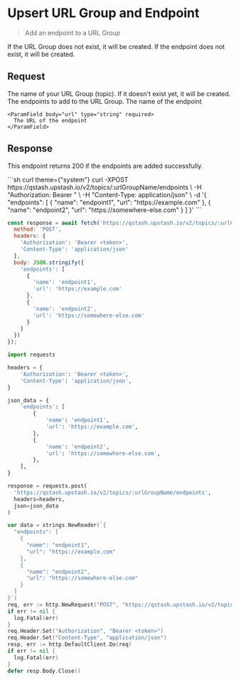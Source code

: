 # Upsert URL Group and Endpoint

> Add an endpoint to a URL Group

If the URL Group does not exist, it will be created. If the endpoint does not exist, it will be created.

## Request

<ParamField path="urlGroupName" type="string" required>
  The name of your URL Group (topic). If it doesn't exist yet, it will be created.
</ParamField>

<ParamField body="endpoints" type="Array" required>
  The endpoints to add to the URL Group.

  <Expandable defaultOpen>
    <ParamField body="name" type="string">
      The name of the endpoint
    </ParamField>

    <ParamField body="url" type="string" required>
      The URL of the endpoint
    </ParamField>
  </Expandable>
</ParamField>

## Response

This endpoint returns 200 if the endpoints are added successfully.

<RequestExample>
  ```sh curl theme={"system"}
  curl -XPOST https://qstash.upstash.io/v2/topics/:urlGroupName/endpoints \
    -H "Authorization: Bearer <token>" \
    -H "Content-Type: application/json" \
    -d '{
      "endpoints": [
        {
          "name": "endpoint1",
          "url": "https://example.com"
        },
        {
          "name": "endpoint2",
          "url": "https://somewhere-else.com"
        }
      ]
    }'
  ```

  ```js Node theme={"system"}
  const response = await fetch('https://qstash.upstash.io/v2/topics/:urlGroupName/endpoints', {
    method: 'POST',
    headers: {
      'Authorization': 'Bearer <token>',
      'Content-Type': 'application/json'
    },
    body: JSON.stringify({
      'endpoints': [
        {
          'name': 'endpoint1',
          'url': 'https://example.com'
        },
        {
          'name': 'endpoint2',
          'url': 'https://somewhere-else.com'
        }
      ]
    })
  });
  ```

  ```python Python theme={"system"}
  import requests

  headers = {
      'Authorization': 'Bearer <token>',
      'Content-Type': 'application/json',
  }

  json_data = {
      'endpoints': [
          {
              'name': 'endpoint1',
              'url': 'https://example.com',
          },
          {
              'name': 'endpoint2',
              'url': 'https://somewhere-else.com',
          },
      ],
  }

  response = requests.post(
    'https://qstash.upstash.io/v2/topics/:urlGroupName/endpoints',
    headers=headers, 
    json=json_data
  )
  ```

  ```go Go  theme={"system"}
  var data = strings.NewReader(`{
    "endpoints": [
      {
        "name": "endpoint1",
        "url": "https://example.com"
      },
      {
        "name": "endpoint2",
        "url": "https://somewhere-else.com"
      }
    ]
  }`)
  req, err := http.NewRequest("POST", "https://qstash.upstash.io/v2/topics/:urlGroupName/endpoints", data)
  if err != nil {
    log.Fatal(err)
  }
  req.Header.Set("Authorization", "Bearer <token>")
  req.Header.Set("Content-Type", "application/json")
  resp, err := http.DefaultClient.Do(req)
  if err != nil {
    log.Fatal(err)
  }
  defer resp.Body.Close()
  ```
</RequestExample>
